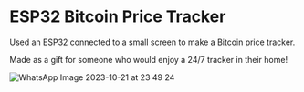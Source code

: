 # ESP32 Bitcoin Price Tracker

Used an ESP32 connected to a small screen to make a Bitcoin price tracker.

Made as a gift for someone who would enjoy a 24/7 tracker in their home!

![WhatsApp Image 2023-10-21 at 23 49 24](https://github.com/JJB9922/ESP32-BitcoinPriceTracker/assets/105116192/45db33de-6b2c-4849-b701-356647b69ff8)

